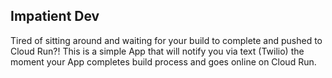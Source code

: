 ## Impatient Dev

Tired of sitting around and waiting for your build to complete and pushed to Cloud Run?! This is a simple App that will notify you via text (Twilio) the moment your App completes build process and goes online on Cloud Run.

